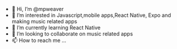 - 👋 Hi, I’m @mpweaver
- 👀 I’m interested in Javascript,mobile apps,React Native, Expo and making music related apps
- 🌱 I’m currently learning React Native
- 💞️ I’m looking to collaborate on music related apps
- 📫 How to reach me ... 

<!---
mpweaver/mpweaver is a ✨ special ✨ repository because its `README.md` (this file) appears on your GitHub profile.
You can click the Preview link to take a look at your changes.
--->
